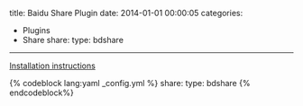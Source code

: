 title: Baidu Share Plugin
date: 2014-01-01 00:00:05
categories:
- Plugins
- Share
share:
    type: bdshare
---

[Installation instructions](http://share.baidu.com/code)

{% codeblock lang:yaml _config.yml %}
share:
    type: bdshare
{% endcodeblock%}
